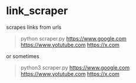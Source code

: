 # link_scraper
scrapes links from urls


> python scraper.py https://www.google.com https://www.yotutube.com https://x.com

or sometimes

> python3 scraper.py https://www.google.com https://www.yotutube.com https://x.com